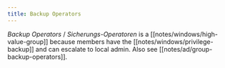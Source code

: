 ```yaml
---
title: Backup Operators
---
```


*Backup Operators* / *Sicherungs-Operatoren* is a [[notes/windows/high-value-group]] because members have the [[notes/windows/privilege-backup]] and can escalate to local admin.
Also see [[notes/ad/group-backup-operators]].
